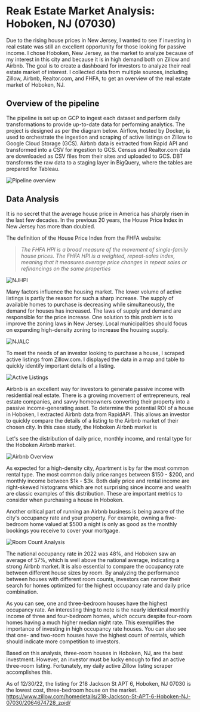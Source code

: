 # Reak Estate Market Analysis: Hoboken, NJ (07030)
Due to the rising house prices in New Jersey, I wanted to see if investing in real estate was still an excellent opportunity for those looking for passive income. I chose Hoboken, New Jersey, as the market to analyze because of my interest in this city and because it is in high demand both on Zillow and Airbnb. The goal is to create a dashboard for investors to analyze their real estate market of interest. I collected data from multiple sources, including Zillow, Airbnb, Realtor.com, and FHFA, to get an overview of the real estate market of Hoboken, NJ.

## Overview of the pipeline
The pipeline is set up on GCP to ingest each dataset and perform daily transformations to provide up-to-date data for performing analytics. The project is designed as per the diagram below. Airflow, hosted by Docker, is used to orchestrate the ingestion and scraping of active listings on Zillow to Google Cloud Storage (GCS). Airbnb data is extracted from Rapid API and transformed into a CSV for ingestion to GCS. Census and Realtor.com data are downloaded as CSV files from their sites and uploaded to GCS. DBT transforms the raw data to a staging layer in BigQuery, where the tables are prepared for Tableau.

![Pipeline overview](https://github.com/CRich8/Real_estate_tracker/blob/main/images/Real_Estate_Project_Overview.png)

## Data Analysis
It is no secret that the average house price in America has sharply risen in the last few decades. In the previous 20 years, the House Price Index in New Jersey has more than doubled.

The definition of the House Price Index from the FHFA website:
> *The FHFA HPI is a broad measure of the movement of single-family house prices. The FHFA HPI is a weighted, repeat-sales index, meaning that it measures average price changes in repeat sales or refinancings on the same properties*

![NJHPI](https://github.com/CRich8/Real_estate_tracker/blob/main/images/NJHPI.png)

Many factors influence the housing market. The lower volume of active listings is partly the reason for such a sharp increase. The supply of available homes to purchase is decreasing while simultaneously, the demand for houses has increased. The laws of supply and demand are responsible for the price increase. One solution to this problem is to improve the zoning laws in New Jersey. Local municipalities should focus on expanding high-density zoning to increase the housing supply.

![NJALC](https://github.com/CRich8/Real_estate_tracker/blob/main/images/NJALC.png)

To meet the needs of an investor looking to purchase a house, I scraped active listings from Zillow.com. I displayed the data in a map and table to quickly identify important details of a listing.

![Active Listings](https://github.com/CRich8/Real_estate_tracker/blob/main/images/Active_Zillow_Listings_Map.png)

Airbnb is an excellent way for investors to generate passive income with residential real estate. There is a growing movement of entrepreneurs, real estate companies, and savvy homeowners converting their property into a passive income-generating asset. To determine the potential ROI of a house in Hoboken, I extracted Airbnb data from RapidAPI. This allows an investor to quickly compare the details of a listing to the Airbnb market of their chosen city. In this case study, the Hoboken Airbnb market is 

Let's see the distribution of daily price, monthly income, and rental type for the Hoboken Airbnb market.

![Airbnb Overview](https://github.com/CRich8/Real_estate_tracker/blob/main/images/Airbnb_overview.png)

As expected for a high-density city, Apartment is by far the most common rental type. The most common daily price ranges between $150 - $200, and monthly income between $1k  - $3k. Both daily price and rental income are right-skewed histograms which are not surprising since income and wealth are classic examples of this distribution. These are important metrics to consider when purchasing a house in Hoboken.

Another critical part of running an Airbnb business is being aware of the city's occupancy rate and your property. For example, owning a five-bedroom home valued at $500 a night is only as good as the monthly bookings you receive to cover your mortgage.

![Room Count Analysis](https://github.com/CRich8/Real_estate_tracker/blob/main/images/Room_count_analysis.png)

The national occupancy rate in 2022 was 48%, and Hoboken saw an average of 57%, which is well above the national average, indicating a strong Airbnb market. It is also essential to compare the occupancy rate between different house sizes by room. By analyzing the performance between houses with different room counts, investors can narrow their search for homes optimized for the highest occupancy rate and daily price combination.

As you can see, one and three-bedroom houses have the highest occupancy rate. An interesting thing to note is the nearly identical monthly income of three and four-bedroom homes, which occurs despite four-room homes having a much higher median night rate. This exemplifies the importance of investing in high occupancy rate houses. You can also see that one- and two-room houses have the highest count of rentals, which should indicate more competition to investors. 

Based on this analysis, three-room houses in Hoboken, NJ, are the best investment. However, an investor must be lucky enough to find an active three-room listing. Fortunately, my daily active Zillow listing scraper accomplishes this. 

As of 12/30/22, the listing for 218 Jackson St APT 6, Hoboken, NJ 07030 is the lowest cost, three-bedroom house on the market. https://www.zillow.com/homedetails/218-Jackson-St-APT-6-Hoboken-NJ-07030/2064674728_zpid/


